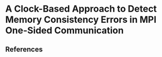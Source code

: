 # A Clock-Based Approach to Detect Memory Consistency Errors in MPI One-Sided Communication
## References

